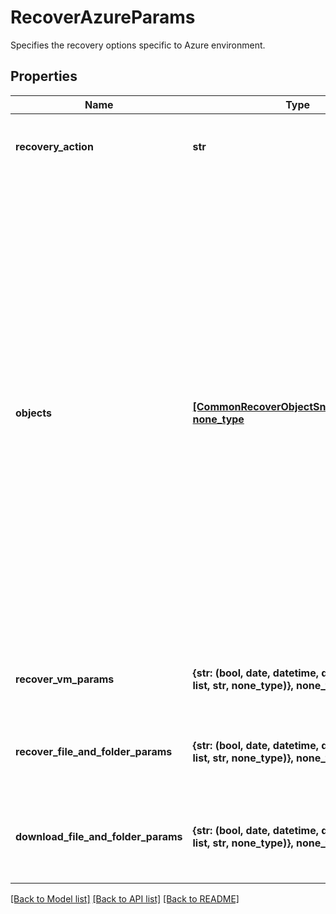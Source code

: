 # RecoverAzureParams

Specifies the recovery options specific to Azure environment.

## Properties
Name | Type | Description | Notes
------------ | ------------- | ------------- | -------------
**recovery_action** | **str** | Specifies the type of recover action to be performed. | 
**objects** | [**[CommonRecoverObjectSnapshotParams], none_type**](CommonRecoverObjectSnapshotParams.md) | Specifies the list of recover Object parameters. This property is mandatory for all recovery action types except recover vms. While recovering VMs, a user can specify snapshots of VM&#39;s or a Protection Group Run details to recover all the VM&#39;s that are backed up by that Run. For recovering files, specifies the object contains the file to recover. | [optional] 
**recover_vm_params** | **{str: (bool, date, datetime, dict, float, int, list, str, none_type)}, none_type** | Specifies the parameters to recover Azure VM. | [optional] 
**recover_file_and_folder_params** | **{str: (bool, date, datetime, dict, float, int, list, str, none_type)}, none_type** | Specifies the parameters to recover Azure files and folders. | [optional] 
**download_file_and_folder_params** | **{str: (bool, date, datetime, dict, float, int, list, str, none_type)}, none_type** | Specifies the parameters to download files and folders. | [optional] 

[[Back to Model list]](../README.md#documentation-for-models) [[Back to API list]](../README.md#documentation-for-api-endpoints) [[Back to README]](../README.md)


